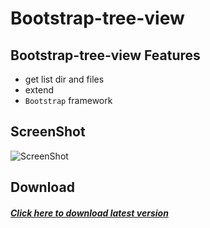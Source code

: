 # Bootstrap-tree-view
Bootstrap-tree-view
Features
--------
* get list dir and files
* extend
* `Bootstrap` framework

ScreenShot
--------
![ScreenShot](https://github.com/onexite/Bootstrap-tree-view/blob/master/images/TreeView.png)

Download
--------
##### [Click here to download latest version](https://github.com/onexite/Bootstrap-tree-view/archive/master.zip)
